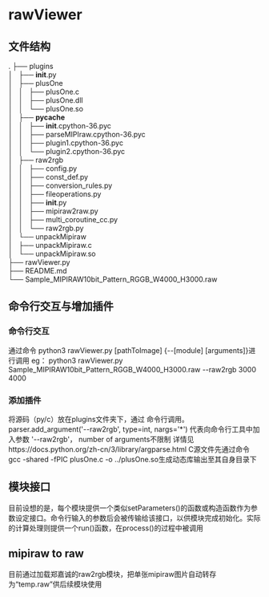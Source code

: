 # rawViewer
## 文件结构
.
├── plugins  
│   ├── __init__.py  
│   ├── plusOne  
│   │   ├── plusOne.c  
│   │   ├── plusOne.dll  
│   │   └── plusOne.so  
│   ├── __pycache__  
│   │   ├── __init__.cpython-36.pyc  
│   │   ├── parseMIPIraw.cpython-36.pyc  
│   │   ├── plugin1.cpython-36.pyc  
│   │   └── plugin2.cpython-36.pyc  
│   ├── raw2rgb  
│   │   ├── config.py  
│   │   ├── const_def.py  
│   │   ├── conversion_rules.py  
│   │   ├── fileoperations.py  
│   │   ├── __init__.py  
│   │   ├── mipiraw2raw.py  
│   │   ├── multi_coroutine_cc.py  
│   │   └── raw2rgb.py  
│   └── unpackMipiraw  
│       ├── unpackMipiraw.c  
│       └── unpackMipiraw.so  
├── rawViewer.py  
├── README.md  
└── Sample_MIPIRAW10bit_Pattern_RGGB_W4000_H3000.raw  

## 命令行交互与增加插件
### 命令行交互
通过命令 python3 rawViewer.py [pathToImage] {--[module] [arguments]}进行调用
eg：
python3 rawViewer.py Sample_MIPIRAW10bit_Pattern_RGGB_W4000_H3000.raw --raw2rgb 3000 4000
### 添加插件
将源码（py/c）放在plugins文件夹下，通过 命令行调用。
parser.add_argument('--raw2rgb', type=int, nargs='*') 
代表向命令行工具中加入参数 '--raw2rgb'， number of arguments不限制
详情见https://docs.python.org/zh-cn/3/library/argparse.html
C源文件先通过命令gcc -shared -fPIC plusOne.c -o ../plusOne.so生成动态库输出至其自身目录下
## 模块接口
目前设想的是，每个模块提供一个类似setParameters()的函数或构造函数作为参数设定接口。命令行输入的参数后会被传输给该接口，以供模块完成初始化。实际的计算处理则提供一个run()函数，在process()的过程中被调用
## mipiraw to raw
目前通过加载郑嘉诚的raw2rgb模块，把单张mipiraw图片自动转存为“temp.raw”供后续模块使用
